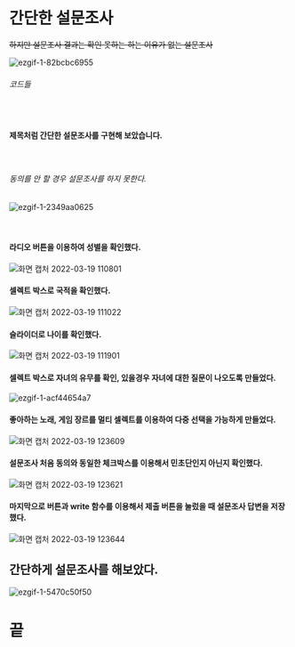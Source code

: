 # 간단한 설문조사
~~하지만 설문조사 결과는 확인 못하는 하는 이유가 없는 설문조사~~

![ezgif-1-82bcbc6955](https://user-images.githubusercontent.com/94054859/159104891-1d63b8be-959d-4f44-b560-1b27ac6a184a.gif)
###### 코드들

ㅤ

#### 제목처럼 간단한 설문조사를 구현해 보았습니다.

ㅤ


###### 동의를 안 할 경우 설문조사를 하지 못한다.
![ezgif-1-2349aa0625](https://user-images.githubusercontent.com/94054859/159105090-2ebab006-0a92-4e98-bf8f-122ce6517abd.gif)

ㅤ

#### 라디오 버튼을 이용하여 성별을 확인했다.
![화면 캡처 2022-03-19 110801](https://user-images.githubusercontent.com/94054859/159105101-3820fcc1-18eb-4890-b60d-3f83f4c6b032.png)

#### 셀렉트 박스로 국적을 확인했다.
![화면 캡처 2022-03-19 111022](https://user-images.githubusercontent.com/94054859/159105106-675e966b-61f7-438e-abcc-ab053e375805.png)

#### 슬라이더로 나이를 확인했다.
![화면 캡처 2022-03-19 111901](https://user-images.githubusercontent.com/94054859/159105110-c675df7f-0851-4ec8-968c-144d6dcd16b1.png)

#### 셀렉트 박스로 자녀의 유무를 확인, 있을경우 자녀에 대한 질문이 나오도록 만들었다.
![ezgif-1-acf44654a7](https://user-images.githubusercontent.com/94054859/159104150-7da89b19-ffb6-461d-8ef0-404cc8dfc41d.gif)

#### 좋아하는 노래, 게임 장르를 멀티 셀렉트를 이용하여 다중 선택을 가능하게 만들었다.
![화면 캡처 2022-03-19 123609](https://user-images.githubusercontent.com/94054859/159105253-ff4cc90d-effd-4c0b-a5e4-793899a8cfbc.png)

#### 설문조사 처음 동의와 동일한 체크박스를 이용해서 민초단인지 아닌지 확인했다.
![화면 캡처 2022-03-19 123621](https://user-images.githubusercontent.com/94054859/159105274-7c074f7d-3ba2-48dd-bcf0-a3275c17db42.png)

#### 마지막으로 버튼과 write 함수를 이용해서 제출 버튼을 눌렀을 때 설문조사 답변을 저장했다.
![화면 캡처 2022-03-19 123644](https://user-images.githubusercontent.com/94054859/159105277-f454d9d1-c3ba-47d5-831e-2c08c0f8365d.png)

## 간단하게 설문조사를 해보았다.
![ezgif-1-5470c50f50](https://user-images.githubusercontent.com/94054859/159105776-ecf4f6cf-4f63-4a11-87cb-b1a6854b7169.gif)

# 끝
